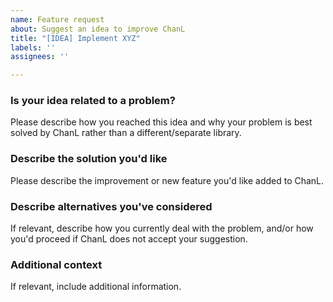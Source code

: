```yaml
---
name: Feature request
about: Suggest an idea to improve ChanL
title: "[IDEA] Implement XYZ"
labels: ''
assignees: ''

---
```


### Is your idea related to a problem?
Please describe how you reached this idea and why your problem is best solved by ChanL rather than a different/separate library.

### Describe the solution you'd like
Please describe the improvement or new feature you'd like added to ChanL.

### Describe alternatives you've considered
If relevant, describe how you currently deal with the problem, and/or how you'd proceed if ChanL does not accept your suggestion.

### Additional context
If relevant, include additional information.
